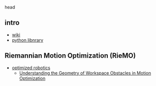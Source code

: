 head    

## intro

- [wiki](https://optimization.cbe.cornell.edu/index.php?title=Riemannian_optimization)
- [python libnrary](https://pymanopt.org/docs/stable/)

## Riemannian Motion Optimization (RieMO)

- [optimized robotics](https://www.nathanratliff.com/publications)
    - [Understanding the Geometry of Workspace Obstacles in Motion Optimization]()